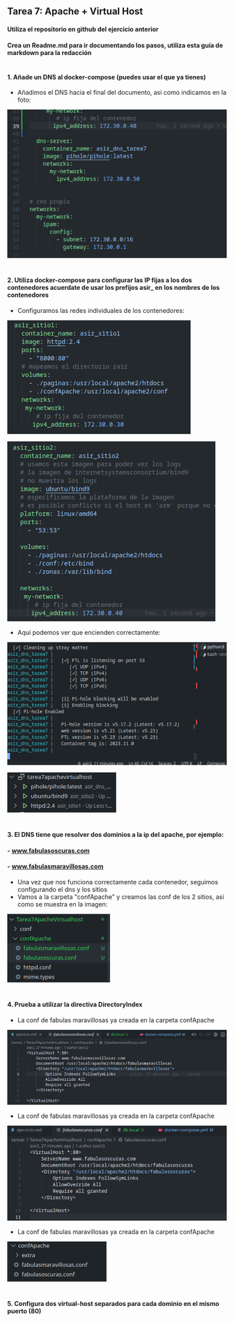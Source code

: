 
## Tarea 7: Apache + Virtual Host 

#### Utiliza el repositorio en github del ejercicio anterior
#### Crea un Readme.md para ir documentando los pasos, utiliza esta guía de markdown para la redacción
#
#
#### 1. Añade un DNS al docker-compose (puedes usar el que ya tienes)

- Añadimos el DNS hacia el final del documento, asi como indicamos en la foto:

![contenedordns](https://github.com/sarald22/SRI/blob/main/tareas/Tarea7ApacheVirtualhost/imagenes/contenedordns.png)

#
#### 2. Utiliza docker-compose para configurar las IP fijas a los dos contenedores acuerdate de usar los prefijos asir_ en los nombres de los contenedores

- Configuramos las redes individuales de los contenedores:

![contenedor1](https://github.com/sarald22/SRI/blob/main/tareas/Tarea7ApacheVirtualhost/imagenes/contenedor1.png)

![contenedor2](https://github.com/sarald22/SRI/blob/main/tareas/Tarea7ApacheVirtualhost/imagenes/contenedor2.png)


- Aquí podemos ver que encienden correctamente:

![dockercompose](https://github.com/sarald22/SRI/blob/main/tareas/Tarea7ApacheVirtualhost/imagenes/dockerfuncionando.png)

![dockercompose](https://github.com/sarald22/SRI/blob/main/tareas/Tarea7ApacheVirtualhost/imagenes/contenedores.png)


#
#### 3. El DNS tiene que resolver dos dominios a la ip del apache, por ejemplo:
####        - www.fabulasoscuras.com
####        - www.fabulasmaravillosas.com

- Una vez que nos funciona correctamente cada contenedor, seguimos configurando el dns y los sitios
- Vamos a la carpeta "confApache" y creamos las conf de los 2 sitios, asi como se muestra en la imagen:

![confsitios](https://github.com/sarald22/SRI/blob/main/tareas/Tarea7ApacheVirtualhost/imagenes/conffabulas.png)


#
#### 4. Prueba a utilizar la directiva DirectoryIndex

- La conf de fabulas maravillosas ya creada en la carpeta confApache

![confmaravillosas](https://github.com/sarald22/SRI/blob/main/tareas/Tarea7ApacheVirtualhost/imagenes/confmaravillosas.png)


- La conf de fabulas maravillosas ya creada en la carpeta confApache

![confoscuras](https://github.com/sarald22/SRI/blob/main/tareas/Tarea7ApacheVirtualhost/imagenes/confoscuras.png)


- La conf de fabulas maravillosas ya creada en la carpeta confApache

![confapache](https://github.com/sarald22/SRI/blob/main/tareas/Tarea7ApacheVirtualhost/imagenes/confapache.png)


#
#### 5. Configura dos virtual-host separados para cada dominio en el mismo puerto (80)